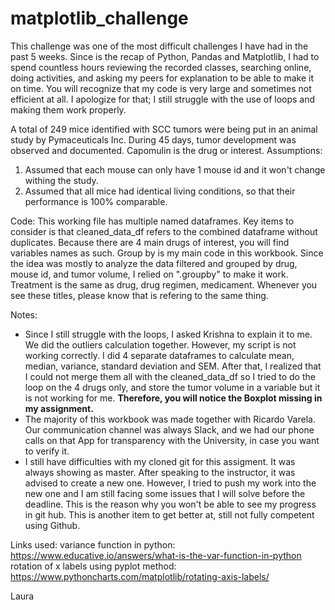 # matplotlib_challenge

This challenge was one of the most difficult challenges I have had in the past 5 weeks. Since is the recap of Python, Pandas and Matplotlib, I had to spend countless hours reviewing the recorded classes, searching online, doing activities, and asking my peers for explanation to be able to make it on time. You will recognize that my code is very large and sometimes not efficient at all. I apologize for that; I still struggle with the use of loops and making them work properly. 

A total of 249 mice identified with SCC tumors were being put in an animal study by Pymaceuticals Inc. During 45 days, tumor development was observed and documented. Capomulin is the drug or interest.
Assumptions:
1. Assumed that each mouse can only have 1 mouse id and it won't change withing the study.
2. Assumed that all mice had identical living conditions, so that their performance is 100% comparable.

Code:
This working file has multiple named dataframes. Key items to consider is that cleaned_data_df refers to the combined dataframe without duplicates.
Because there are 4 main drugs of interest, you will find variables names as such. 
Group by is my main code in this workbook. Since the idea was mostly to analyze the data filtered and grouped by drug, mouse id, and tumor volume, I relied on ".groupby" to make it work.
Treatment is the same as drug, drug regimen, medicament. Whenever you see these titles, please know that is refering to the same thing.

Notes:
* Since I still struggle with the loops, I asked Krishna to explain it to me. We did the outliers calculation together. However, my script is not working correctly. I did 4 separate dataframes to calculate mean, median, variance, standard deviation and SEM. After that, I realized that I could not merge them all with the cleaned_data_df so I tried to do the loop on the 4 drugs only, and store the tumor volume in a variable but it is not working for me. ****Therefore, you will notice the Boxplot missing in my assignment.****
* The majority of this workbook was made together with Ricardo Varela. Our communication channel was always Slack, and we had our phone calls on that App for transparency with the University, in case you want to verify it.
* I still have difficulties with my cloned git for this assigment. It was always showing as master. After speaking to the instructor, it was advised to create a new one. However, I tried to push my work into the new one and I am still facing some issues that I will solve before the deadline. This is the reason why you won't be able to see my progress in git hub. This is another item to get better at, still not fully competent using Github.

Links used:
variance function in python: https://www.educative.io/answers/what-is-the-var-function-in-python
rotation of x labels using pyplot method: https://www.pythoncharts.com/matplotlib/rotating-axis-labels/

Laura
 


